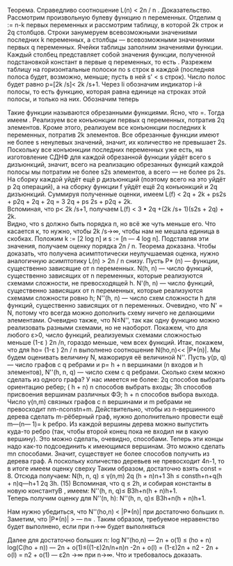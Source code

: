 Теорема. Справедливо соотношение L(n) < 2n / n .
Доказательство. Рассмотрим произвольную булеву функцию n переменных. Отделим q := n-k первых переменных и рассмотрим таблицу, в которой 2k строк и 2q столбцов. Строки занумеруем всевозможными значениями последних k переменных, а столбцы — всевозможными значениями первых q переменных. Ячейки таблицы заполним значениями функции. Каждый столбец представляет собой значения функции, полученной подстановкой констант в первые q переменных, то есть . Разрежем таблицу на горизонтальные полоски по s строк в каждой (последняя полоса будет, возможно, меньше; пусть в ней s' < s строк). Число полос будет равно p=[2k /s]< 2k /s+1.
Через Ii обозначим индикатор i-й полосы, то есть функцию, которая равна единице на строках этой полосы, и только на них. Обозначим теперь
 
Такие функции называются обрезанными функциями. Ясно, что
=.
Тогда имеем
.
Реализуем все конъюнкции первых q переменных, потратив 2q элементов. Кроме этого, реализуем все конъюнкции последних k переменных, потратив 2k элементов. Все обрезанные функции имеют не более s ненулевых значений, значит, их количество не превышает 2s. Поскольку все конъюнкции последних переменных уже есть, на изготовление СДНФ для каждой обрезанной функции уйдёт всего s дизъюнкций, значит, всего на реализацию обрезанных функций каждой полосы мы потратим не более s2s элементов, а всего — не более ps 2s.
На сборку каждой уйдёт ещё p дизъюнкций (поэтому всего на это уйдёт p 2q операций), а на сборку функции f уйдёт ещё 2q конъюнкций и 2q дизъюнкций.
Суммируя полученные оценки, имеем
L(f) < 2q + 2k + ps2s + p2q + 2q + 2q = 3 2q + ps 2s + p2q + 2k.	
Вспоминая, что р< 2k /s+1, получаем
L(f) < 3 • 2q +(2k /s+ 1)(s2s + 2q) + 2k.	
Видно, что s должно быть порядка п, но всё же чуть меньше его. Что касается к, то нужно, чтобы 2k /s→∞, чтобы нам не мешала единица в скобках. Положим k := [2 log n] и s := [n — 4 log n]. Подставляя эти значения, получаем оценку порядка 2n / n. 
Теорема доказана.
Чтобы доказать, что получена асимптотически неулучшаемая оценка, нужно аналогичную асимптотику L(n) > 2n / n  снизу.
Пусть P* (n) — функции, существенно зависящие от n переменных. N(h, n) — число функций, существенно зависящих от n переменных, которые реализуются схемами сложности, не превосходящей h. N'(h, n) — число функций, существенно зависящих от n переменных, которые реализуются схемами сложности ровно h; N''(h, n) — число схем сложности h для функций, существенно зависящих от n переменных. Очевидно, что N' = N, потому что всегда можно дополнить схему ничего не делающими элементами. Очевидно также, что N≤N'', так как одну функцию можно реализовать разными схемами, но не наоборот.
Покажем, что для любого ε>0, число функций, реализуемых схемами сложностью меньше (1-ε ) 2n /n, гораздо меньше, чем всех функций. Итак, покажем, что для ho= (1-ε ) 2n / n  выполнено соотношение N(ho,n)<< |P*(n)|. Мы будем оценивать величину N, мажорируя её величиной N''.
Пусть y(p, q) — число графов с q ребрами и p= h + n вершинами (n входов и h элементов), N''(h, n, q) — число схем с q ребрами. Сколько схем можно сделать из одного графа? У нас имеется не более:
2q способов выбрать ориентацию ребер;
( h + n) n способов выбрать входы;
3h способов присвоения вершинам различных ФЭ;
h + n способов выбора выхода.
Число γ(n,m) связных графов с n вершинами и m ребрами не превосходит  nm-nconstn+m. Действительно, чтобы из n-вершинного дерева сделать m-рёберный граф, нужно дополнительно провести ещё m—(n— 1)= k ребро. Из каждой вершины дерева можно выпустить куда-то ребро (так, чтобы второй конец пока не входил ни в какую вершину). Это можно сделать, очевидно,  способами. Теперь эти концы надо как-то подсоединить к имеющимся вершинам. Это можно сделать mn способами. Значит, существует не более 
 способов получить из дерева граф. А поскольку количество деревьев не превосходит 4n-1, то в итоге имеем оценку сверху
     Таким образом, достаточно взять const = 8.
Отсюда получаем:
N(h, n, q) ≤ γ(n,m) 2q  (h + n)n+1 3h ≤ consth+n+q(h + n)q—h+1 2q 3h.	(15)
Вспоминая, что q ≤ 2h, и собирая константы в новую константуB , имеем:
N''(h, n, q)≤ B3h+n(h + n)h+1.	
Теперь получим оценку для N''(n, h):
N''(h, n, q)≤ B3h+n(h + n)h+1.

 Нам нужно убедиться, что N''(ho,n) < |P*(n)| при достаточно больших n. Заметим, что
|P*(n)| >  — n≈ .	Таким образом, требуемое неравенство будет выполнено, если при n→∞ будет выполняться

Далее для достаточно больших n:
log N’’(ho,n) — 2n + o(1) ≤ (ho + n) log(C(ho + n)) — 2n + o(1)≤((1-ε)2n/n+n)n
-2n + o(l) = (1-ε)2n + n2 - 2n + o(l) = n2 + o(1) — ε2n →∞ при n→∞.
Что и требовалось доказать. 
